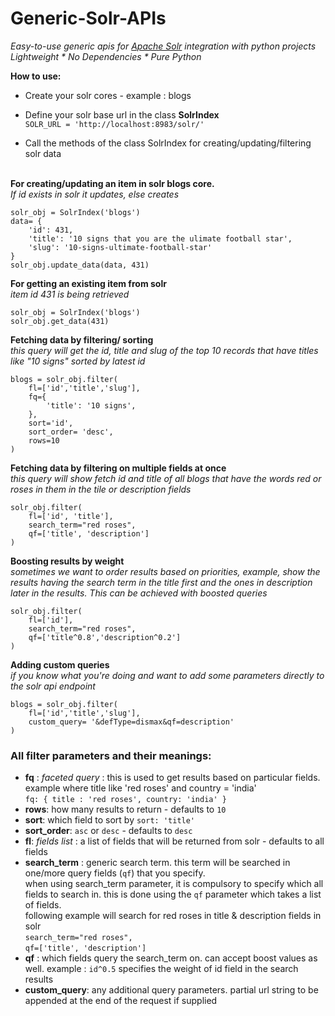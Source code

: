 # Generic-Solr-APIs

*Easy-to-use generic apis for <a href="http://lucene.apache.org/solr/">Apache Solr</a> integration with python projects* <br>
*Lightweight * No Dependencies * Pure Python*
<br>

**How to use:**
* Create your solr cores - example : blogs
  
* Define your solr base url in the class **SolrIndex** <br>
  `SOLR_URL = 'http://localhost:8983/solr/'`
  
* Call the methods of the class SolrIndex for creating/updating/filtering solr data <br><br>

**For creating/updating an item in solr blogs core.**<br>
*If id exists in solr it updates, else creates*

    solr_obj = SolrIndex('blogs')
    data= {
        'id': 431,
        'title': '10 signs that you are the ulimate football star',
        'slug': '10-signs-ultimate-football-star'
    }
    solr_obj.update_data(data, 431)
    
**For getting an existing item from solr** <br>
*item id 431 is being retrieved*

    solr_obj = SolrIndex('blogs')
    solr_obj.get_data(431)

**Fetching data by filtering/ sorting**<br>
*this query will get the id, title and slug of the top 10 records that have titles like "10 signs" sorted by latest id*

    blogs = solr_obj.filter(
        fl=['id','title','slug'],
        fq={
            'title': '10 signs',
        },
        sort='id',
        sort_order= 'desc',
        rows=10
    )


**Fetching data by filtering on multiple fields at once**<br>
*this query will show fetch id and title of all blogs that have the words red or roses in them in the tile or description fields*

    solr_obj.filter(
        fl=['id', 'title'],
        search_term="red roses",
        qf=['title', 'description']
    )



**Boosting results by weight**<br>
*sometimes we want to order results based on priorities, example, show the results having the search term in the title first and the ones in description later in the results. This can be achieved with boosted queries*

    solr_obj.filter(
        fl=['id'],
        search_term="red roses",
        qf=['title^0.8','description^0.2']
    )
    
**Adding custom queries** <br>
*if you know what you're doing and want to add some parameters directly to the solr api endpoint*

    blogs = solr_obj.filter(
        fl=['id','title','slug'],
        custom_query= '&defType=dismax&qf=description'
    )
    
    
### All filter parameters and their meanings:
  * **fq** : *faceted query* : this is used to get results based on particular fields. <br>
    example where title like 'red roses' and country = 'india' <br>
    `fq: { title : 'red roses', country: 'india' }`
   * **rows**: how many results to return - defaults to `10`
   * **sort**: which field to sort by `sort: 'title'`
   * **sort_order**: `asc` or `desc` - defaults to `desc`
   * **fl**: *fields list* : a list of fields that will be returned from solr - defaults to all fields
   * **search_term** : generic search term. this term will be searched in one/more query fields (`qf`) that you specify.<br>
     when using search_term parameter, it is compulsory to specify which all fields to search in. this is done using the `qf` parameter which takes a list of fields.<br>
     following example will search for red roses in title & description fields in solr<br>
      `search_term="red roses",`<br>
      `qf=['title', 'description']`<br>
   * **qf** : which fields query the search_term on. can accept boost values as well. example : `id^0.5` specifies the weight of id field in the search results
   * **custom_query**: any additional query parameters. partial url string to be appended at the end of the request if supplied 
    
